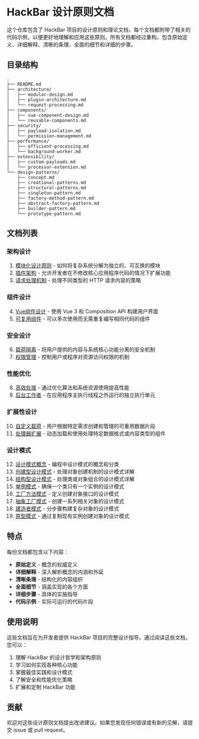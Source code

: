 # HackBar 设计原则文档

这个仓库包含了 HackBar 项目的设计原则和理论文档，每个文档都附带了相关的代码示例，以便更好地理解和应用这些原则。所有文档都经过重构，包含原始定义、详细解释、清晰的条理、全面的细节和详细的步骤。

## 目录结构

```
.
├── README.md
├── architecture/
│   ├── modular-design.md
│   ├── plugin-architecture.md
│   └── request-processing.md
├── components/
│   ├── vue-component-design.md
│   └── reusable-components.md
├── security/
│   ├── payload-isolation.md
│   └── permission-management.md
├── performance/
│   ├── efficient-processing.md
│   └── background-worker.md
├── extensibility/
│   ├── custom-payloads.md
│   └── processor-extension.md
└── design-patterns/
    ├── concept.md
    ├── creational-patterns.md
    ├── structural-patterns.md
    ├── singleton-pattern.md
    ├── factory-method-pattern.md
    ├── abstract-factory-pattern.md
    ├── builder-pattern.md
    └── prototype-pattern.md
```

## 文档列表

### 架构设计
1. [模块化设计原则](./architecture/modular-design.md) - 如何将复杂系统分解为独立的、可互换的模块
2. [插件架构](./architecture/plugin-architecture.md) - 允许开发者在不修改核心应用程序代码的情况下扩展功能
3. [请求处理机制](./architecture/request-processing.md) - 处理不同类型的 HTTP 请求内容的策略

### 组件设计
4. [Vue组件设计](./components/vue-component-design.md) - 使用 Vue 3 和 Composition API 构建用户界面
5. [可复用组件](./components/reusable-components.md) - 可以多次使用而无需重复编写相同代码的组件

### 安全设计
6. [载荷隔离](./security/payload-isolation.md) - 将用户提供的内容与系统核心功能分离的安全机制
7. [权限管理](./security/permission-management.md) - 控制用户或程序对资源访问权限的机制

### 性能优化
8. [高效处理](./performance/efficient-processing.md) - 通过优化算法和系统资源使用提高性能
9. [后台工作者](./performance/background-worker.md) - 在应用程序主执行线程之外运行的独立执行单元

### 扩展性设计
10. [自定义载荷](./extensibility/custom-payloads.md) - 用户根据特定需求创建和管理的可重用数据片段
11. [处理器扩展](./extensibility/processor-extension.md) - 动态加载和使用处理特定数据格式或内容类型的组件

### 设计模式
12. [设计模式概念](./design-patterns/concept.md) - 编程中设计模式的概念和分类
13. [创建型设计模式](./design-patterns/creational-patterns.md) - 处理对象创建机制的设计模式详解
14. [结构型设计模式](./design-patterns/structural-patterns.md) - 处理类或对象组合的设计模式详解
15. [单例模式](./design-patterns/singleton-pattern.md) - 确保一个类只有一个实例的设计模式
16. [工厂方法模式](./design-patterns/factory-method-pattern.md) - 定义创建对象接口的设计模式
17. [抽象工厂模式](./design-patterns/abstract-factory-pattern.md) - 创建一系列相关对象的设计模式
18. [建造者模式](./design-patterns/builder-pattern.md) - 分步骤构建复杂对象的设计模式
19. [原型模式](./design-patterns/prototype-pattern.md) - 通过复制现有实例创建对象的设计模式

## 特点

每份文档都包含以下内容：

- **原始定义** - 概念的权威定义
- **详细解释** - 深入解析概念的内涵和外延
- **清晰条理** - 结构化的内容组织
- **全面细节** - 涵盖实现的各个方面
- **详细步骤** - 具体的实施指导
- **代码示例** - 实际可运行的代码片段

## 使用说明

这些文档旨在为开发者提供 HackBar 项目的完整设计指导。通过阅读这些文档，您可以：

1. 理解 HackBar 的设计哲学和架构原则
2. 学习如何实现各种核心功能
3. 掌握最佳实践和设计模式
4. 了解安全和性能优化策略
5. 扩展和定制 HackBar 功能

## 贡献

欢迎对这些设计原则文档提出改进建议。如果您发现任何错误或有新的见解，请提交 issue 或 pull request。